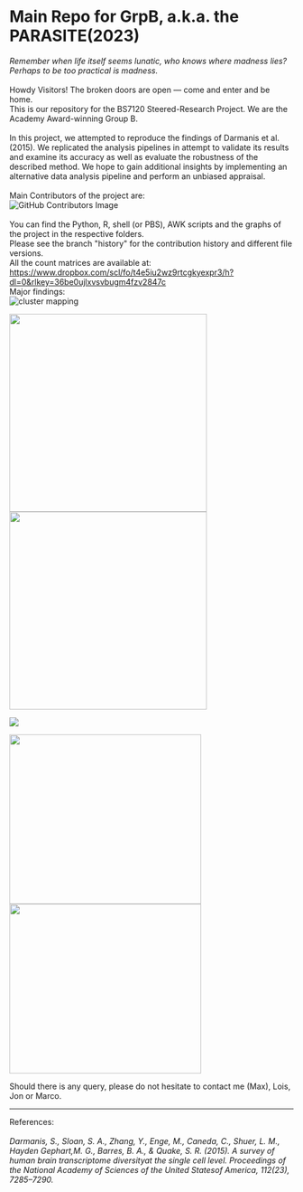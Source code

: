 # Main Repo for GrpB, a.k.a. the PARASITE(2023)
<i>Remember when life itself seems lunatic, who knows where madness lies?</i><br/>
<i>Perhaps to be too practical is madness.</i><br/><br/>
Howdy Visitors! The broken doors are open — come and enter and be home.<br/>
This is our repository for the BS7120 Steered-Research Project.  We are the Academy Award-winning Group B.<br/><br/>
In this project, we attempted to reproduce the findings of Darmanis et al.(2015).  We replicated the analysis pipelines in attempt to validate its results and examine its accuracy as well as evaluate the robustness of the described method.  We hope to gain additional insights by implementing an alternative data analysis pipeline and perform an unbiased appraisal.<br/><br/>
Main Contributors of the project are:<br/>
  ![GitHub Contributors Image](https://contrib.rocks/image?repo=MaxLeachBioinformatics/Group-B)
<br/><br/>You can find the Python, R, shell (or PBS), AWK scripts and the graphs of the project in the respective folders.
<br/>Please see the branch "history" for the contribution history and different file versions.<br/>
All the count matrices are available at: https://www.dropbox.com/scl/fo/t4e5iu2wz9rtcgkyexpr3/h?dl=0&rlkey=36be0ujlxvsvbugm4fzv2847c
<br/>Major findings:<br/>
![cluster mapping](https://github.com/MaxLeachBioinformatics//Group-B/blob/main/Original_Pipeline/figures/raw/Comparsion.jpeg?raw=true)
<p float="left">
  <img vertical-align=bottom src="https://github.com/MaxLeachBioinformatics/Group-B/blob/main/Original_Pipeline/figures/raw/smallvi_combined.gif" width="350" height="350">
  <img vertical-align=bottom src="https://github.com/MaxLeachBioinformatics/Group-B/blob/main/Original_Pipeline/figures/raw/iterativeMDS.png" width="350" height="350">
</p><img vertical-align=bottom src="https://github.com/MaxLeachBioinformatics/Group-B/blob/main/Original_Pipeline/figures/raw/MST_fetal.png">
<p float="left">
  <img vertical-align=bottom src="https://github.com/MaxLeachBioinformatics/Group-B/blob/main/Original_Pipeline/figures/raw/HLA-A.png" width="340" height="300">
  <img vertical-align=bottom src="https://github.com/MaxLeachBioinformatics/Group-B/blob/main/Original_Pipeline/figures/raw/HLA-B.png" width="340" height="300">
</p>Should there is any query, please do not hesitate to contact me (Max), Lois, Jon or Marco.
<hr>References:<br/>
<br/><i>Darmanis, S., Sloan, S. A., Zhang, Y., Enge, M., Caneda, C., Shuer, L. M., Hayden Gephart,M. G., Barres, B. A., & Quake, S. R. (2015). A survey of human brain transcriptome diversityat the single cell level. Proceedings of the National Academy of Sciences of the United Statesof America, 112(23), 7285–7290.</i>

